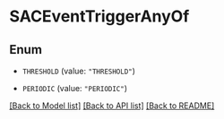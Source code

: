 # SACEventTriggerAnyOf

## Enum


* `THRESHOLD` (value: `"THRESHOLD"`)

* `PERIODIC` (value: `"PERIODIC"`)


[[Back to Model list]](../README.md#documentation-for-models) [[Back to API list]](../README.md#documentation-for-api-endpoints) [[Back to README]](../README.md)



